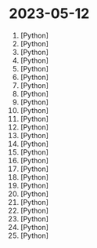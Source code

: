 # 2023-05-12

1. [](https://github.comundefined "text2vec, text to vector. 文本向量表征工具，把文本转化为向量矩阵，实现了Word2Vec、RankBM25、Sentence-BERT、CoSENT等文本表征、文本相似度计算模型，开箱即用。") [Python]
2. [](https://github.comundefined "Wechat robot based on ChatGPT, which using OpenAI api and itchat library. 使用ChatGPT搭建微信聊天机器人，基于GPT3.5/4.0 API实现，支持个人微信、公众号、企业微信部署，能处理文本、语音和图片，访问操作系统和互联网。") [Python]
3. [](https://github.comundefined "OCR图片转文字识别软件，完全离线。截屏/批量导入图片，支持多国语言、合并段落、竖排文字。可排除水印区域，提取干净的文本。基于 PaddleOCR 。") [Python]
4. [](https://github.comundefined "NAS媒体库管理工具") [Python]
5. [](https://github.comundefined "手写实现李航《统计学习方法》书中全部算法") [Python]
6. [](https://github.comundefined "Awesome Pretrained Chinese NLP Models，高质量中文预训练模型集合") [Python]
7. [](https://github.comundefined "🤖 wukong-robot 是一个简单、灵活、优雅的中文语音对话机器人/智能音箱项目，支持ChatGPT多轮对话能力，还可能是首个支持脑机交互的开源智能音箱项目。") [Python]
8. [](https://github.comundefined "Max搶票機器人(maxbot) help you quickly buy your tickets") [Python]
9. [](https://github.comundefined "🎨实习备案（职校家园）自动打卡，支持多用户、自定义位置与时间、微信消息推送。") [Python]
10. [](https://github.comundefined "Fengshenbang-LM(封神榜大模型)是IDEA研究院认知计算与自然语言研究中心主导的大模型开源体系，成为中文AIGC和认知智能的基础设施。") [Python]
11. [](https://github.comundefined "textgen, Text Generation models. 文本生成，包括：LLaMA、ChatGLM、UDA，GPT2，Seq2Seq，BART，T5等模型实现，开箱即用。") [Python]
12. [](https://github.comundefined "🚀 一键部署！真正的 AI 聊天机器人！支持ChatGPT、文心一言、Bing、Bard、ChatGLM、POE，多账号，人设调教，虚拟女仆、图片渲染、语音发送 | 支持 QQ、Telegram、Discord、微信 等平台") [Python]
13. [](https://github.comundefined "Chinese version of CLIP which achieves Chinese cross-modal retrieval and representation generation.") [Python]
14. [](https://github.comundefined "微信机器人，接入 ChatGPT。A WeChat Robot.") [Python]
15. [](https://github.comundefined "基于 Nonebot2 和 go-cqhttp 开发，以 postgresql 作为数据库，非常可爱的绪山真寻bot") [Python]
16. [](https://github.comundefined "🔥🔥🔥YOLOv5, YOLOv6, YOLOv7, YOLOv8, PPYOLOE, YOLOX, YOLOR, YOLOv4, YOLOv3, Transformer, Attention, TOOD and Improved-YOLOv5-YOLOv7... Support to improve backbone, neck, head, loss, IoU, NMS and other modules🚀") [Python]
17. [](https://github.comundefined "《动手学深度学习》：面向中文读者、能运行、可讨论。中英文版被60多个国家的400多所大学用于教学。") [Python]
18. [](https://github.comundefined "PyQt Examples（PyQt各种测试和例子） PyQt4 PyQt5") [Python]
19. [](https://github.comundefined "pycorrector is a toolkit for text error correction. 文本纠错，Kenlm，ConvSeq2Seq，BERT，MacBERT，ELECTRA，ERNIE，Transformer，T5等模型实现，开箱即用。") [Python]
20. [](https://github.comundefined "大麦网抢票脚本案例") [Python]
21. [](https://github.comundefined "中文自然语言处理数据集，平时做做实验的材料。欢迎补充提交合并。") [Python]
22. [](https://github.comundefined "OA综合利用工具，集合将近20款OA漏洞批量扫描") [Python]
23. [](https://github.comundefined "office E5自动续订") [Python]
24. [](https://github.comundefined "Book_4_《矩阵力量》 | 鸢尾花书：从加减乘除到机器学习；五月底上架；纠错多的同学有赠书！") [Python]
25. [](https://github.comundefined "可能是最好的PySide6中文教程！用代码实例讲解PySide6，附优质Demos、图标库、QSS皮肤、相关文章等分享！") [Python]

